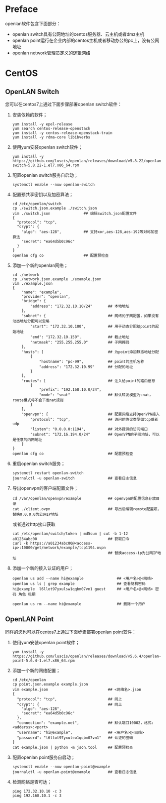 # Preface

openlan软件包含下面部分：

* openlan switch具有公网地址的centos服务器、云主机或者dmz主机
* openlan point运行在企业内部的centos主机或者移动办公的pc上，没有公网地址
* openlan network管理员定义的逻辑网络

# CentOS

## OpenLAN Switch

您可以在centos7上通过下面步骤部署openlan switch软件：
1. 安装依赖的软件；
   ```
   yum install -y epel-release
   yum search centos-release-openstack
   yum install -y centos-release-openstack-train
   yum install -y rdma-core libibverbs
   ```
2. 使用yum安装openlan switch软件；
   ```
   yum install -y https://github.com/luscis/openlan/releases/download/v5.8.22/openlan-switch-5.8.22-1.el7.x86_64.rpm
   ```
3. 配置openlan switch服务自启动；
   ```
   systemctl enable --now openlan-switch
   ```
4. 配置预共享密钥以及加密算法；
   ```
   cd /etc/openlan/switch
   cp ./switch.json.example ./switch.json
   vim ./switch.json               ## 编辑switch.json配置文件
   {
     "protocol": "tcp",
     "crypt": {
       "algo": "aes-128",          ## 支持xor,aes-128,aes-192等对称加密算法
       "secret": "ea64d5b0c96c"
     }
   }
   openlan cfg co                  ## 配置预检查
   ```
   
5. 添加一个新的openlan网络；
   ```
   cd ./network
   cp ./network.json.example ./example.json
   vim ./example.json 
   {
       "name": "example",
       "provider": "openlan",
       "bridge": {
           "address": "172.32.10.10/24"       ## 本地地址
       },
       "subnet": {                            ## 网络的子网配置，如果没有动态地址分配可以忽略
           "start": "172.32.10.100",          ## 用于动态分配给point的起始地址
           "end": "172.32.10.150",            ## 截止地址
           "netmask": "255.255.255.0"         ## 子网掩码
       },
       "hosts": [                             ## 为point添加静态地址分配
           {
               "hostname": "pc-99",           ## point的主机名称
               "address": "172.32.10.99"      ## 分配的地址
           }
       ],
       "routes": [                            ## 注入给point的路由信息
           {
               "prefix": "192.168.10.0/24",
               "mode": "snat"                 ## 默认转发模型为snat，route模式将不会下发nat规则
           }
       ],
       "openvpn": {                           ## 配置网络支持OpenVPN接入
           "protocol": "tcp",                 ## 访问的协议类型如tcp或者udp
           "listen": "0.0.0.0:1194",          ## 对外提供的访问端口
           "subnet": "172.16.194.0/24"        ## OpenVPN的子网地址，可以是任意的内网地址
       }
   }
   openlan cfg co                             ## 配置预检查
   ```
6. 重启openlan switch服务；
   ```
   systemctl restart openlan-switch
   journalctl -u openlan-switch               ## 查看日志信息
   ```
7. 导出openvpn的客户端配置文件；
   ```
   cd /var/openlan/openvpn/example            ## openvpn的配置信息存放目录
   cat ./client.ovpn                          ## 导出后编辑remote配置项，替换0.0.0.0为公网IP地址
   ```
   或者通过http接口获取
   ```
   cat /etc/openlan/switch/token | md5sum | cut -b 1-12
   a01234abc00                                ## 获取口令
   curl -k https://a01234abc00@<access-ip>:10000/get/network/example/tcp1194.ovpn
                                              ## 替换access-ip为公网IP地址
   ```
8. 添加一个新的接入认证的用户；
   ```
   openlan us add --name hi@example               ## <用户名>@<网络>
   openlan us ls | grep example                   ## 查看随机密码
   hi@example  l6llot97yxulsw1qqbm07vn1 guest     ## <用户名>@<网络> 密码 角色 租期
   
   openlan us rm --name hi@example                ## 删除一个用户
   ```
## OpenLAN Point

同样的您也可以在centos7上通过下面步骤部署openlan point软件：
1. 使用yum安装openlan point软件；
   ```
   yum install -y https://github.com/luscis/openlan/releases/download/v5.6.4/openlan-point-5.6.4-1.el7.x86_64.rpm
   ```
2. 添加一个新的网络配置；
   ```
   cd /etc/openlan
   cp point.json.example example.json
   vim example.json                           ## <网络名>.json
   {
     "protocol": "tcp",                       ## 同上
     "crypt": {                               ## 同上
       "algo": "aes-128",
       "secret": "ea64d5b0c96c"
     },
     "connection": "example.net",             ## 默认端口10002，格式:<adderss>:<port>
     "username": "hi@example",                ## <用户名>@<网络>
     "password": "l6llot97yxulsw1qqbm07vn1"   ## 认证的密码
   }
   cat example.json | python -m json.tool     ## 配置预检查
   ```
3. 配置openlan point服务自启动；
   ```
   systemctl enable --now openlan-point@example
   journalctl -u openlan-point@example        ## 查看日志信息
   ```
4. 检测网络是否可达；
   ```
   ping 172.32.10.10 -c 3
   ping 192.168.10.1 -c 3
   ```
